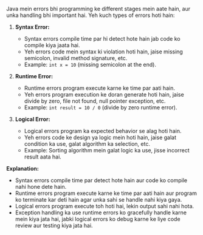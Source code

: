 Java mein errors bhi programming ke different stages mein aate hain, aur unka handling bhi important hai. Yeh kuch types of errors hoti hain:

1. **Syntax Error:**
   - Syntax errors compile time par hi detect hote hain jab code ko compile kiya jaata hai.
   - Yeh errors code mein syntax ki violation hoti hain, jaise missing semicolon, invalid method signature, etc.
   - Example: `int x = 10` (missing semicolon at the end).

2. **Runtime Error:**
   - Runtime errors program execute karne ke time par aati hain.
   - Yeh errors program execution ke doran generate hoti hain, jaise divide by zero, file not found, null pointer exception, etc.
   - Example: `int result = 10 / 0` (divide by zero runtime error).

3. **Logical Error:**
   - Logical errors program ka expected behavior se alag hoti hain.
   - Yeh errors code ke design ya logic mein hoti hain, jaise galat condition ka use, galat algorithm ka selection, etc.
   - Example: Sorting algorithm mein galat logic ka use, jisse incorrect result aata hai.

**Explanation:**
- Syntax errors compile time par detect hote hain aur code ko compile nahi hone dete hain.
- Runtime errors program execute karne ke time par aati hain aur program ko terminate kar deti hain agar unka sahi se handle nahi kiya gaya.
- Logical errors program execute toh hoti hai, lekin output sahi nahi hota.
- Exception handling ka use runtime errors ko gracefully handle karne mein kiya jata hai, jabki logical errors ko debug karne ke liye code review aur testing kiya jata hai.